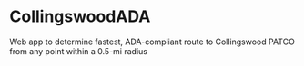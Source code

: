 # CollingswoodADA
Web app to determine fastest, ADA-compliant route to Collingswood PATCO from any point within a 0.5-mi radius
